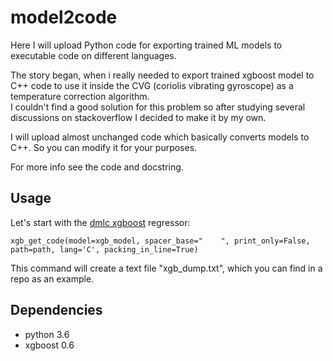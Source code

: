 # model2code

Here I will upload Python code for exporting trained ML models to executable code on different languages.  

The story began, when i really needed to export trained xgboost model to C++ code to use it inside the CVG (coriolis vibrating gyroscope) as a temperature correction algorithm.  
I couldn't find a good solution for this problem so after studying several discussions on stackoverflow I decided to make it by my own.

I will upload almost unchanged code which basically converts models to C++. So you can modify it for your purposes.  

For more info see the code and docstring.

## Usage

Let's start with the [dmlc xgboost](https://github.com/dmlc/xgboost) regressor:  

```
xgb_get_code(model=xgb_model, spacer_base="    ", print_only=False, path=path, lang='C', packing_in_line=True)
```

This command will create a text file "xgb_dump.txt", which you can find in a repo as an example. 

## Dependencies  
* python 3.6
* xgboost 0.6
